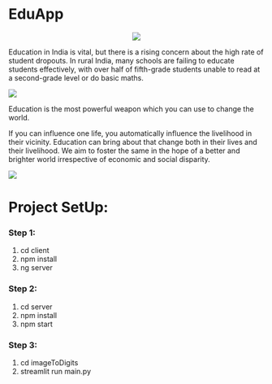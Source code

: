# EduApp
<p align='center'>
  <img src="https://github.com/zugzwang03/eduApp/assets/95460021/afcb0ade-7c8a-427b-9b46-4d617a049978">
  <p>
  Education in India is vital, but there is a rising concern about the high rate of student dropouts. In rural India, many schools are failing to educate students effectively, with over half of fifth-grade students unable to read at a second-grade level or do basic maths.
  </p><img src="https://github.com/zugzwang03/eduApp/assets/95460021/5571b582-a644-42da-a708-567387ca4495">
</p>
<p>
  Education is the most powerful weapon which you can use to change the world.
  <p>
      If you can influence one life, you automatically influence the livelihood in their vicinity. Education can bring about that change both in their lives and their livelihood. We aim to foster the same in the hope of a better and brighter world irrespective of economic and social disparity.
    </p>
</p>
<img src="https://github.com/zugzwang03/eduApp/assets/95460021/6f212a5d-ff13-4c89-8839-b15089c779ea">

<h1>Project SetUp:</h1>

<h3> Step 1: </h3>
<ol>
<li> cd client</li>
<li> npm install </li>
<li> ng server </li>
</ol> 
<h3> Step 2: </h3>
<ol>
<li> cd server </li>
<li> npm install</li>
<li> npm start </li>
</ol>
<h3> Step 3: </h3>
<ol>
<li> cd imageToDigits </li>
<li> streamlit run main.py </li>
</ol>


